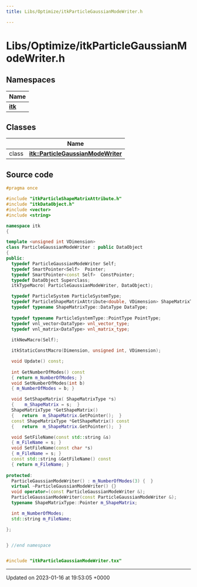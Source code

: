 ```yaml
---
title: Libs/Optimize/itkParticleGaussianModeWriter.h

---
```


# Libs/Optimize/itkParticleGaussianModeWriter.h



## Namespaces

| Name           |
| -------------- |
| **[itk](../Namespaces/namespaceitk.md)**  |

## Classes

|                | Name           |
| -------------- | -------------- |
| class | **[itk::ParticleGaussianModeWriter](../Classes/classitk_1_1ParticleGaussianModeWriter.md)**  |




## Source code

```cpp
#pragma once

#include "itkParticleShapeMatrixAttribute.h"
#include "itkDataObject.h"
#include <vector>
#include <string>

namespace itk
{

template <unsigned int VDimension>
class ParticleGaussianModeWriter : public DataObject
{
public:
  typedef ParticleGaussianModeWriter Self;
  typedef SmartPointer<Self>  Pointer;
  typedef SmartPointer<const Self>  ConstPointer;
  typedef DataObject Superclass;
  itkTypeMacro( ParticleGaussianModeWriter, DataObject);

  typedef ParticleSystem ParticleSystemType;
  typedef ParticleShapeMatrixAttribute<double, VDimension> ShapeMatrixType;
  typedef typename ShapeMatrixType::DataType DataType;
  
  typedef typename ParticleSystemType::PointType PointType;
  typedef vnl_vector<DataType> vnl_vector_type;
  typedef vnl_matrix<DataType> vnl_matrix_type;
  
  itkNewMacro(Self);

  itkStaticConstMacro(Dimension, unsigned int, VDimension);

  void Update() const;
  
  int GetNumberOfModes() const
  { return m_NumberOfModes; }
  void SetNumberOfModes(int b)
  { m_NumberOfModes = b; }

  void SetShapeMatrix( ShapeMatrixType *s)
  {    m_ShapeMatrix = s;  }
  ShapeMatrixType *GetShapeMatrix()
  {   return  m_ShapeMatrix.GetPointer();  }
  const ShapeMatrixType *GetShapeMatrix() const
  {   return  m_ShapeMatrix.GetPointer();  }

  void SetFileName(const std::string &s)
  { m_FileName = s; }
  void SetFileName(const char *s)
  { m_FileName = s; }
  const std::string &GetFileName() const
  { return m_FileName; }
    
protected:
  ParticleGaussianModeWriter() : m_NumberOfModes(3) {  }
  virtual ~ParticleGaussianModeWriter() {}
  void operator=(const ParticleGaussianModeWriter &);
  ParticleGaussianModeWriter(const ParticleGaussianModeWriter &);
  typename ShapeMatrixType::Pointer m_ShapeMatrix;

  int m_NumberOfModes;
  std::string m_FileName;

};


} //end namespace


#include "itkParticleGaussianModeWriter.txx"
```


-------------------------------

Updated on 2023-01-16 at 19:53:05 +0000
